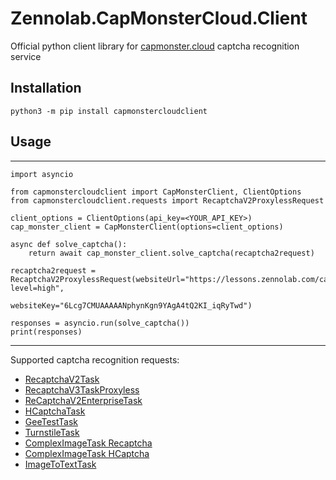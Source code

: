 # Zennolab.CapMonsterCloud.Client

Official python client library for [capmonster.cloud](https://capmonster.cloud/) captcha recognition service

## Installation

    python3 -m pip install capmonstercloudclient

## Usage

***
    import asyncio

    from capmonstercloudclient import CapMonsterClient, ClientOptions
    from capmonstercloudclient.requests import RecaptchaV2ProxylessRequest

    client_options = ClientOptions(api_key=<YOUR_API_KEY>)
    cap_monster_client = CapMonsterClient(options=client_options)

    async def solve_captcha():
        return await cap_monster_client.solve_captcha(recaptcha2request)

    recaptcha2request = RecaptchaV2ProxylessRequest(websiteUrl="https://lessons.zennolab.com/captchas/recaptcha/v2_simple.php?level=high",
                                                    websiteKey="6Lcg7CMUAAAAANphynKgn9YAgA4tQ2KI_iqRyTwd")

    responses = asyncio.run(solve_captcha())
    print(responses)
***

Supported captcha recognition requests:

- [RecaptchaV2Task](https://zenno.link/doc-recaptcha2-en)
- [RecaptchaV3TaskProxyless](https://zenno.link/doc-recaptcha3-en)
- [ReCaptchaV2EnterpriseTask](https://zenno.link/doc-recaptcha2e-en)
- [HCaptchaTask](https://zenno.link/doc-hcaptcha-en)
- [GeeTestTask](https://zenno.link/doc-geetest-en)
- [TurnstileTask](https://zenno.link/doc-turnstile-en)
- [ComplexImageTask Recaptcha](https://zenno.link/doc-complextask-rc-en)
- [ComplexImageTask HCaptcha](https://zenno.link/doc-complextask-hc-en)
- [ImageToTextTask](https://zenno.link/doc-ImageToTextTask-en)